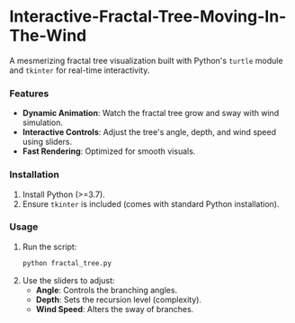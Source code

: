 # Interactive-Fractal-Tree-Moving-In-The-Wind

A mesmerizing fractal tree visualization built with Python's `turtle` module and `tkinter` for real-time interactivity.

### Features
- **Dynamic Animation**: Watch the fractal tree grow and sway with wind simulation.
- **Interactive Controls**: Adjust the tree's angle, depth, and wind speed using sliders.
- **Fast Rendering**: Optimized for smooth visuals.

### Installation
1. Install Python (>=3.7).
2. Ensure `tkinter` is included (comes with standard Python installation).

### Usage
1. Run the script:
   ```bash
   python fractal_tree.py
   ```
2. Use the sliders to adjust:
   - **Angle**: Controls the branching angles.
   - **Depth**: Sets the recursion level (complexity).
   - **Wind Speed**: Alters the sway of branches.

